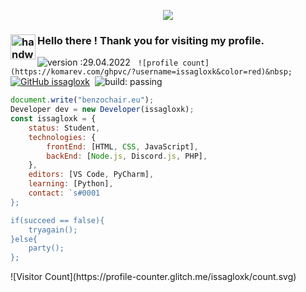 <p align="center">
  <img src="https://readme-typing-svg.herokuapp.com/?center=true&vCenter=true&color=FFFFFF&width=500&lines=Welcome+|+benzochair.eu" />
</p>

### <img alt="handwavegif" src="https://user-images.githubusercontent.com/39513876/112366216-8cfe7400-8cfe-11eb-8116-7d3dbae20e97.gif" width='40' align="left"/> Hello there ! Thank you for visiting my profile.
![version :29.04.2022](https://img.shields.io/badge/version-29.04.2022-informational) &nbsp;
```![profile count](https://komarev.com/ghpvc/?username=issagloxk&color=red)&nbsp;```
[![GitHub issagloxk](https://img.shields.io/github/followers/issagloxk?label=follow&style=social)](https://github.com/issagloxk)&nbsp;
![build: passing](https://img.shields.io/badge/build-passing-success)
<db />
<db />

```js
document.write("benzochair.eu");
Developer dev = new Developer(issagloxk);
const issagloxk = {
    status: Student,
    technologies: {
        frontEnd: [HTML, CSS, JavaScript],
        backEnd: [Node.js, Discord.js, PHP],
    },
    editors: [VS Code, PyCharm],
    learning: [Python],
    contact: `s#0001
};

if(succeed == false){
    tryagain();
}else{
    party();
};
```
<db />
![Visitor Count](https://profile-counter.glitch.me/issagloxk/count.svg)


<!--
### 🛠 &nbsp;Tech Stack

![Python](https://img.shields.io/badge/-Python-05122A?style=flat&logo=python)&nbsp;
![JavaScript](https://img.shields.io/badge/-JavaScript-05122A?style=flat&logo=javascript)&nbsp;
![C++](https://img.shields.io/badge/-C++-05122A?style=flat&logo=C%2B%2B&logoColor=00599C)&nbsp;
![HTML](https://img.shields.io/badge/-HTML-05122A?style=flat&logo=HTML5)&nbsp;
![CSS](https://img.shields.io/badge/-CSS-05122A?style=flat&logo=CSS3&logoColor=1572B6)&nbsp;
-->


<!--
**issagloxk/issagloxk** is a ✨ _special_ ✨ repository because its `README.md` (this file) appears on your GitHub profile.

Here are some ideas to get you started:

- 🔭 I’m currently working on ...
- 🌱 I’m currently learning ...
- 👯 I’m looking to collaborate on ...
- 🤔 I’m looking for help with ...
- 💬 Ask me about ...
- 📫 How to reach me: ...
- 😄 Pronouns: ...
- ⚡ Fun fact: ...
-->
